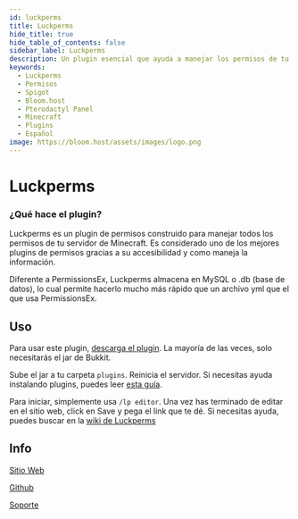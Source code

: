 ```yaml
---
id: luckperms
title: Luckperms
hide_title: true
hide_table_of_contents: false
sidebar_label: Luckperms
description: Un plugin esencial que ayuda a manejar los permisos de tu servidor.
keywords:
  - Luckperms
  - Permisos
  - Spigot
  - Bloom.host
  - Pterodactyl Panel
  - Minecraft
  - Plugins
  - Español
image: https://bloom.host/assets/images/logo.png
---
```

# Luckperms

### ¿Qué hace el plugin?
Luckperms es un plugin de permisos construido para manejar todos los permisos de tu servidor de Minecraft. Es considerado uno de los mejores plugins de permisos gracias a su accesibilidad y como maneja la información.

Diferente a PermissionsEx, Luckperms almacena en MySQL o .db (base de datos), lo cual permite hacerlo mucho más rápido que un archivo yml que el que usa PermissionsEx.

## Uso

Para usar este plugin, [descarga el plugin](https://luckperms.net/download). La mayoría de las veces, solo necesitarás el jar de Bukkit. 

Sube el jar a tu carpeta `plugins`. Reinicia el servidor. Si necesitas ayuda instalando plugins, puedes leer [esta guía](https://docs.bloom.host/languages/spanish/basico/instalar-plugins/).

Para iniciar, simplemente usa `/lp editor`. Una vez has terminado de editar en el sitio web, click en Save y pega el link que te dé. Si necesitas ayuda, puedes buscar en la [wiki de Luckperms](https://luckperms.net/wiki/Home)

## Info
[Sitio Web](https://luckperms.net/)

[Github](https://github.com/lucko/LuckPerms)

[Soporte](https://discord.com/invite/luckperms)
